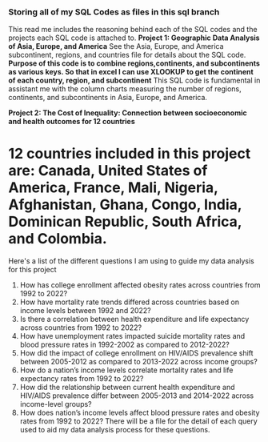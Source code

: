 ### Storing all of my SQL Codes as files in this sql branch 

This read me includes the reasoning behind each of the SQL codes and the projects each SQL code is attached to.
**Project 1: Geographic Data Analysis of Asia, Europe, and America**
See the Asia, Europe, and America subcontinent, regions, and countries file for details about the SQL code.
**Purpose of this code is to combine regions,continents, and subcontinents as various keys. So that in excel I can use XLOOKUP to get the continent of each country, region, and subcontinent**
This SQL code is fundamental in assistant me with the column charts measuring the number of regions, continents, and subcontinents in Asia, Europe, and America. 

**Project 2: The Cost of Inequality: Connection between socioeconomic and health outcomes for 12 countries**
# 12 countries included in this project are: Canada, United States of America, France, Mali, Nigeria, Afghanistan, Ghana, Congo, India, Dominican Republic, South Africa, and Colombia.
Here's a list of the different questions I am using to guide my data analysis for this project
1. 	How has college enrollment affected obesity rates across countries from 1992 to 2022?
2. 	How have mortality rate trends differed across countries based on income levels between 1992 and 2022?
3. 	Is there a correlation between health expenditure and life expectancy across countries from 1992 to 2022?
4. 	How have unemployment rates impacted suicide mortality rates and blood pressure rates in 1992-2002 as compared to 2012-2022?
5. 	How did the impact of college enrollment on HIV/AIDS prevalence shift between 2005-2012 as compared to 2013-2022 across income groups?
6. 	How do a nation’s income levels correlate mortality rates and life expectancy rates from 1992 to 2022?
7. 	How did the relationship between current health expenditure and HIV/AIDS prevalence differ between 2005-2013 and 2014-2022 across income-level groups?
8. 	How does nation’s income levels affect blood pressure rates and obesity rates from 1992 to 2022?
There will be a file for the detail of each query used to aid my data analysis process for these questions. 

